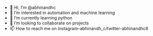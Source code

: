 - 👋 Hi, I’m @abhinandhc
- 👀 I’m interested in automation and machine learning
- 🌱 I’m currently learning python
- 💞️ I’m looking to collaborate on projects
- 📫 How to reach me on instagram-abhinandh_c/twitter-abhinandhc8

<!---
abhinandhc/abhinandhc is a ✨ special ✨ repository because its `README.md` (this file) appears on your GitHub profile.
You can click the Preview link to take a look at your changes.
--->
